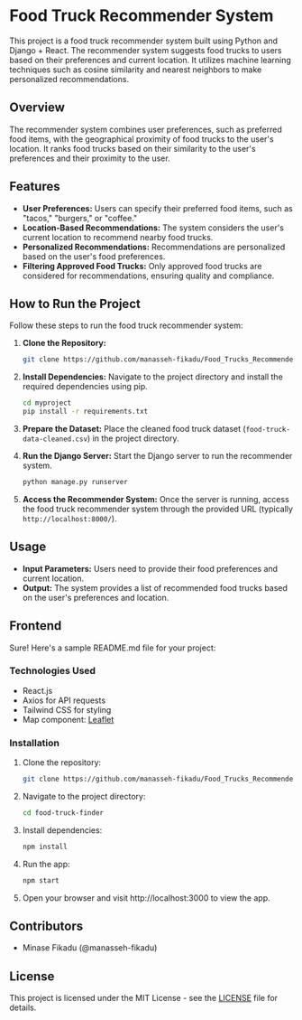 # Food Truck Recommender System

This project is a food truck recommender system built using Python and Django + React. The recommender system suggests food trucks to users based on their preferences and current location. It utilizes machine learning techniques such as cosine similarity and nearest neighbors to make personalized recommendations.

## Overview

The recommender system combines user preferences, such as preferred food items, with the geographical proximity of food trucks to the user's location. It ranks food trucks based on their similarity to the user's preferences and their proximity to the user.

## Features

- **User Preferences:** Users can specify their preferred food items, such as "tacos," "burgers," or "coffee."
- **Location-Based Recommendations:** The system considers the user's current location to recommend nearby food trucks.
- **Personalized Recommendations:** Recommendations are personalized based on the user's food preferences.
- **Filtering Approved Food Trucks:** Only approved food trucks are considered for recommendations, ensuring quality and compliance.

## How to Run the Project

Follow these steps to run the food truck recommender system:

1. **Clone the Repository:**
   ```bash
   git clone https://github.com/manasseh-fikadu/Food_Trucks_Recommender.git
   ```

2. **Install Dependencies:**
   Navigate to the project directory and install the required dependencies using pip.
   ```bash
   cd myproject
   pip install -r requirements.txt
   ```

3. **Prepare the Dataset:**
   Place the cleaned food truck dataset (`food-truck-data-cleaned.csv`) in the project directory.

4. **Run the Django Server:**
   Start the Django server to run the recommender system.
   ```bash
   python manage.py runserver
   ```

5. **Access the Recommender System:**
   Once the server is running, access the food truck recommender system through the provided URL (typically `http://localhost:8000/`).

## Usage

- **Input Parameters:** Users need to provide their food preferences and current location.
- **Output:** The system provides a list of recommended food trucks based on the user's preferences and location.

## Frontend
Sure! Here's a sample README.md file for your project:

### Technologies Used

- React.js
- Axios for API requests
- Tailwind CSS for styling
- Map component: [Leaflet](https://leafletjs.com/)

### Installation

1. Clone the repository:

   ```bash
   git clone https://github.com/manasseh-fikadu/Food_Trucks_Recommender.git
   ```

2. Navigate to the project directory:

   ```bash
   cd food-truck-finder
   ```

3. Install dependencies:

   ```bash
   npm install
   ```

5. Run the app:

   ```bash
   npm start
   ```

6. Open your browser and visit http://localhost:3000 to view the app.

## Contributors

- Minase Fikadu (@manasseh-fikadu)

## License

This project is licensed under the MIT License - see the [LICENSE](LICENSE) file for details.
